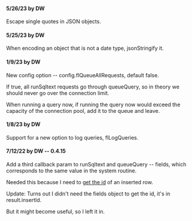 #### 5/26/23 by DW

Escape single quotes in JSON objects. 

#### 5/25/23 by DW

When encoding an object that is not a date type, jsonStringify it. 

#### 1/9/23 by DW

New config option -- config.flQueueAllRequests, default false.

If true, all runSqltext requests go through queueQuery, so in theory we should never go over the connection limit.

When running a query now, if running the query now would exceed the capacity of the connection pool, add it to the queue and leave.

#### 1/8/23 by DW

Support for a new option to log queries, flLogQueries. 

#### 7/12/22 by DW -- 0.4.15

Add a third callback param to runSqltext and queueQuery -- fields, which corresponds to the same value in the system routine.

Needed this because I need to <a href="https://github.com/mysqljs/mysql#getting-the-id-of-an-inserted-row">get the id</a> of an inserted row. 

Update: Turns out I didn't need the fields object to get the id, it's in result.insertId. 

But it might become useful, so I left it in.

